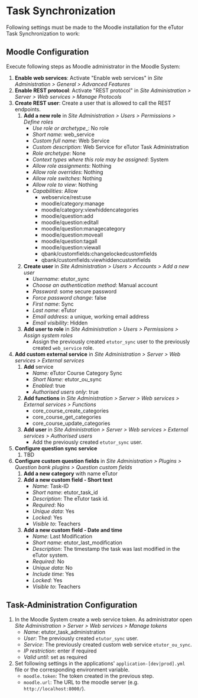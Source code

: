 # Task Synchronization

Following settings must be made to the Moodle installation for the eTutor Task Synchronization to work:

## Moodle Configuration

Execute following steps as Moodle administrator in the Moodle System:

1. **Enable web services**: Activate "Enable web services" in  _Site Administration > General > Advanced Features_
2. **Enable REST protocol**: Activate "REST protocol" in _Site Administration > Server > Web services > Manage
   Protocols_
3. **Create REST user**: Create a user that is allowed to call the REST endpoints.
    1. **Add a new role** in  _Site Administration > Users > Permissions > Define roles_
        * _Use role or archetype__: No role
        * _Short name_: web_service
        * _Custom full name_: Web Service
        * _Custom description_: Web Service for eTutor Task Administration
        * _Role archetype_: None
        * _Context types where this role may be assigned_: System
        * _Allow role assignments_: Nothing
        * _Allow role overrides_: Nothing
        * _Allow role switches_: Nothing
        * _Allow role to view_: Nothing
        * _Capabilities_: Allow
            - webservice/rest:use
            - moodle/category:manage
            - moodle/category:viewhiddencategories
            - moodle/question:add
            - moodle/question:editall
            - moodle/question:managecategory
            - moodle/question:moveall
            - moodle/question:tagall
            - moodle/question:viewall
            - qbank/customfields:changelockedcustomfields
            - qbank/customfields:viewhiddencustomfields
    2. **Create user** in  _Site Administration > Users > Accounts > Add a new user_
        * _Username_: etutor_sync
        * _Choose an authentication method_: Manual account
        * _Password_: some secure password
        * _Force password change_: false
        * _First name_: Sync
        * _Last name_: eTutor
        * _Email address_: a unique, working email address
        * _Email visibility_: Hidden
    3. **Add user to role** in _Site Administration > Users > Permissions > Assign system roles_
        * Assign the previously created `etutor_sync` user to the previously created `web_service` role.
4. **Add custom external service** in _Site Administration > Server > Web services > External services_
    1. **Add** service
        * _Name:_ eTutor Course Category Sync
        * _Short Name:_ etutor_ou_sync
        * _Enabled_: true
        * _Authorised users only_: true
    2. **Add functions** in _Site Administration > Server > Web services > External services > Functions_
        * core_course_create_categories
        * core_course_get_categories
        * core_course_update_categories
    3. **Add user** in _Site Administration > Server > Web services > External services > Authorised users_
        * Add the previously created `etutor_sync` user.
5. **Configure question sync service**
    1. TBD
6. **Configure custom question fields** in _Site Administration > Plugins > Question bank plugins > Question custom
   fields_
    1. **Add a new category** with name eTutor
    2. **Add a new custom field - Short text**
        * _Name_: Task-ID
        * _Short name_: etutor_task_id
        * _Description_: The eTutor task id.
        * _Required_: No
        * _Unique data_: Yes
        * _Locked_: Yes
        * _Visible to_: Teachers
    2. **Add a new custom field - Date and time**
        * _Name_: Last Modification
        * _Short name_: etutor_last_modification
        * _Description_: The timestamp the task was last modified in the eTutor system.
        * _Required_: No
        * _Unique data_: No
        * _Include time_: Yes
        * _Locked_: Yes
        * _Visible to_: Teachers

## Task-Administration Configuration

1. In the Moodle System create a web service token. As administrator open _Site Administration > Server > Web services >
   Manage tokens_
    * _Name_: etutor_task_administration
    * _User_: The previously created `etutor_sync` user.
    * _Service_: The previously created custom web service `etutor_ou_sync`.
    * _IP restriction_: enter if required
    * _Valid until_: set as required
2. Set following settings in the applications' `application-[dev|prod].yml` file or the corresponding environment
   variable.
    * `moodle.token`: The token created in the previous step.
    * `moodle.url`: The URL to the moodle server (e.g. `http://localhost:8000/`).